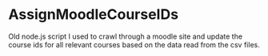 # AssignMoodleCourseIDs
Old node.js script I used to crawl through a moodle site and update the course ids for all relevant courses based on the data read from the csv files.

